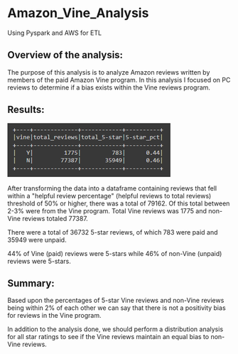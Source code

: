 # Amazon_Vine_Analysis
Using Pyspark and AWS for ETL

## Overview of the analysis:
The purpose of this analysis is to analyze Amazon reviews written by members of the paid Amazon Vine program. In this analysis I focused on PC reviews to determine if a bias exists within the Vine reviews program.

## Results:

![image_name](/Resources/vine_review_totals.png)

After transforming the data into a dataframe containing reviews that fell within a "helpful review percentage" (helpful reviews to total reviews) threshold of 50% or higher, there was a total of 79162.
Of this total between 2-3% were from the Vine program. Total Vine reviews was 1775 and non-Vine reviews totaled 77387.

There were a total of 36732 5-star reviews, of which 783 were paid and 35949 were unpaid.

44% of Vine (paid) reviews were 5-stars while 46% of non-Vine (unpaid) reviews were 5-stars.

## Summary:

Based upon the percentages of 5-star Vine reviews and non-Vine reviews being within 2% of each other we can say that there is not a positivity bias for reviews in the Vine program.

In addition to the analysis done, we should perform a distribution analysis for all star ratings to see if the Vine reviews maintain an equal bias to non-Vine reviews.
